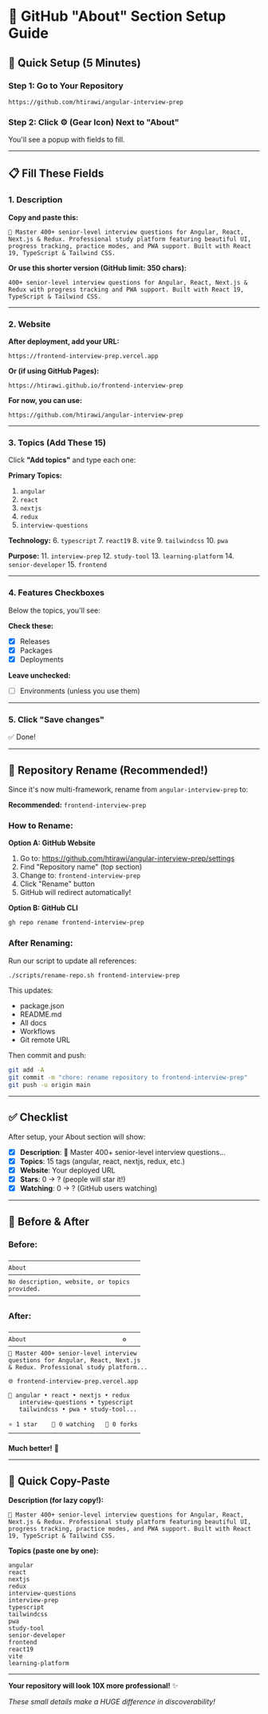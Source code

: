 # 📝 GitHub "About" Section Setup Guide

## 🎯 Quick Setup (5 Minutes)

### Step 1: Go to Your Repository

```
https://github.com/htirawi/angular-interview-prep
```

### Step 2: Click ⚙️ (Gear Icon) Next to "About"

You'll see a popup with fields to fill.

---

## 📋 Fill These Fields

### 1. **Description**

**Copy and paste this:**

```
🎯 Master 400+ senior-level interview questions for Angular, React, Next.js & Redux. Professional study platform featuring beautiful UI, progress tracking, practice modes, and PWA support. Built with React 19, TypeScript & Tailwind CSS.
```

**Or use this shorter version (GitHub limit: 350 chars):**

```
400+ senior-level interview questions for Angular, React, Next.js & Redux with progress tracking and PWA support. Built with React 19, TypeScript & Tailwind CSS.
```

---

### 2. **Website**

**After deployment, add your URL:**

```
https://frontend-interview-prep.vercel.app
```

**Or (if using GitHub Pages):**

```
https://htirawi.github.io/frontend-interview-prep
```

**For now, you can use:**

```
https://github.com/htirawi/angular-interview-prep
```

---

### 3. **Topics** (Add These 15)

Click **"Add topics"** and type each one:

**Primary Topics:**

1. `angular`
2. `react`
3. `nextjs`
4. `redux`
5. `interview-questions`

**Technology:** 6. `typescript` 7. `react19` 8. `vite` 9. `tailwindcss` 10. `pwa`

**Purpose:** 11. `interview-prep` 12. `study-tool` 13. `learning-platform` 14. `senior-developer` 15. `frontend`

---

### 4. **Features Checkboxes**

Below the topics, you'll see:

**Check these:**

- [x] Releases
- [x] Packages
- [x] Deployments

**Leave unchecked:**

- [ ] Environments (unless you use them)

---

### 5. **Click "Save changes"**

✅ Done!

---

## 🔄 Repository Rename (Recommended!)

Since it's now multi-framework, rename from `angular-interview-prep` to:

**Recommended:** `frontend-interview-prep`

### How to Rename:

**Option A: GitHub Website**

1. Go to: https://github.com/htirawi/angular-interview-prep/settings
2. Find "Repository name" (top section)
3. Change to: `frontend-interview-prep`
4. Click "Rename" button
5. GitHub will redirect automatically!

**Option B: GitHub CLI**

```bash
gh repo rename frontend-interview-prep
```

### After Renaming:

Run our script to update all references:

```bash
./scripts/rename-repo.sh frontend-interview-prep
```

This updates:

- package.json
- README.md
- All docs
- Workflows
- Git remote URL

Then commit and push:

```bash
git add -A
git commit -m "chore: rename repository to frontend-interview-prep"
git push -u origin main
```

---

## ✅ Checklist

After setup, your About section will show:

- [x] **Description**: 🎯 Master 400+ senior-level interview questions...
- [x] **Topics**: 15 tags (angular, react, nextjs, redux, etc.)
- [x] **Website**: Your deployed URL
- [x] **Stars**: 0 → ? (people will star it!)
- [x] **Watching**: 0 → ? (GitHub users watching)

---

## 🎨 Before & After

### Before:

```
─────────────────────────────────────
About
─────────────────────────────────────
No description, website, or topics
provided.
─────────────────────────────────────
```

### After:

```
─────────────────────────────────────
About                           ⚙️
─────────────────────────────────────
🎯 Master 400+ senior-level interview
questions for Angular, React, Next.js
& Redux. Professional study platform...

🌐 frontend-interview-prep.vercel.app

📌 angular • react • nextjs • redux
   interview-questions • typescript
   tailwindcss • pwa • study-tool...

⭐ 1 star    👀 0 watching   🔀 0 forks
─────────────────────────────────────
```

**Much better!** 🚀

---

## 🚀 Quick Copy-Paste

**Description (for lazy copy!):**

```
🎯 Master 400+ senior-level interview questions for Angular, React, Next.js & Redux. Professional study platform featuring beautiful UI, progress tracking, practice modes, and PWA support. Built with React 19, TypeScript & Tailwind CSS.
```

**Topics (paste one by one):**

```
angular
react
nextjs
redux
interview-questions
interview-prep
typescript
tailwindcss
pwa
study-tool
senior-developer
frontend
react19
vite
learning-platform
```

---

**Your repository will look 10X more professional!** ✨

_These small details make a HUGE difference in discoverability!_
